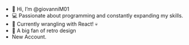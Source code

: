 - 👋 Hi, I’m @giovanniM01
- 💻 Passionate about programming and constantly expanding my skills.
- 🌱 Currently wrangling with React! 💀
- 👀 A big fan of retro design
- New Account.

<!---
giovanniM01/giovanniM01 is a ✨ special ✨ repository because its `README.md` (this file) appears on your GitHub profile.
You can click the Preview link to take a look at your changes.
--->
